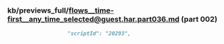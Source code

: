 ### kb/previews_full/flows__time-first__any_time_selected@guest.har.part036.md (part 002)

```md
                   "scriptId": "20293",
                             
```

```
